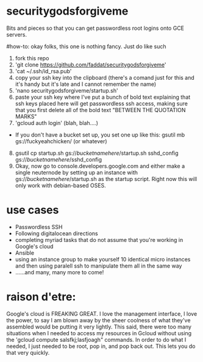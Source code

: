 # securitygodsforgiveme
Bits and pieces so that you can get passwordless root logins onto GCE servers.  

#how-to:
okay folks, this one is nothing fancy.  Just do like such
1. fork this repo
2.  'git clone https://github.com/faddat/securitygodsforgiveme'
3.  'cat ~/.ssh/id_rsa.pub'
4.  copy your ssh key into the clipboard (there's a comand just for this and it's handy but it's late and I cannot remember the name)
5.  'nano securitygodsforgiveme/startup.sh'
6.  paste your ssh key where I've put a bunch of bold text explaining that ssh keys placed here will get passwordless ssh access, making sure that you first delete all of the bold text "BETWEEN THE QUOTATION MARKS"
7.  'gcloud auth login'  (blah, blah....)
* If you don't have a bucket set up, you set one up like this:
gsutil mb gs://fuckyeahchicken/  (or whatever)
8.  gsutil cp startup.sh gs://*bucketnamehere*/startup.sh  sshd_config gs://*bucketnamehere*/sshd_config
9.  Okay, now go to console.developers.google.com and either make a single neuternode by setting up an instance with gs://*bucketnamehere*/startup.sh as the startup script.  Right now this will only work with debian-based OSES.  

# use cases
* Passwordless SSH
* Following digitalocean directions
* completing myriad tasks that do not assume that you're working in Google's cloud
* Ansible
* using an instance group to make yourself 10 identical micro instances and then using paralell ssh to manipulate them all in the same way
* ......and many, many more to come!

# raison d'etre:
Google's cloud is FREAKING GREAT.  I love the management interface, I love the power, to say I am blown away by the sheer coolness of what they've assembled would be putting it very lightly.  This said, there were too many situations when I needed to access my resources in Gcloud without using the 'gcloud compute salsfkj;lasfjoagh" commands.  In order to do what I needed, I just needed to be root, pop in, and pop back out.  This lets you do that very quickly.  


